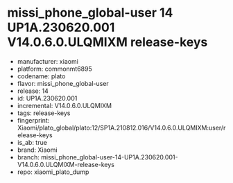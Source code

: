 # missi_phone_global-user 14 UP1A.230620.001 V14.0.6.0.ULQMIXM release-keys
- manufacturer: xiaomi
- platform: commonmt6895
- codename: plato
- flavor: missi_phone_global-user
- release: 14
- id: UP1A.230620.001
- incremental: V14.0.6.0.ULQMIXM
- tags: release-keys
- fingerprint: Xiaomi/plato_global/plato:12/SP1A.210812.016/V14.0.6.0.ULQMIXM:user/release-keys
- is_ab: true
- brand: Xiaomi
- branch: missi_phone_global-user-14-UP1A.230620.001-V14.0.6.0.ULQMIXM-release-keys
- repo: xiaomi_plato_dump
